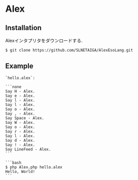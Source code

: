 # Alex

## Installation

Alexインタプリタをダウンロードする.

```bash
$ git clone https://github.com/SLNETAIGA/AlexEsoLang.git
```

## Example

````{tab} Code
`hello.alex`:

```none
Say H - Alex.
Say e - Alex.
Say l - Alex.
Say l - Alex.
Say o - Alex.
Say , - Alex.
Say Space - Alex.
Say W - Alex.
Say o - Alex.
Say r - Alex.
Say l - Alex.
Say d - Alex.
Say ! - Alex.
Say LineFeed - Alex.
```
````

````{tab} Terminal
```bash
$ php Alex.php hello.alex
Hello, World!
```
````
